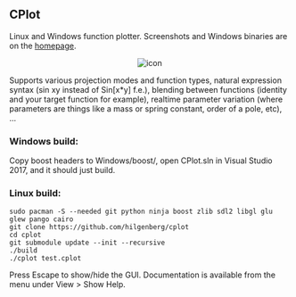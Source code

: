 ## CPlot

Linux and Windows function plotter. Screenshots and Windows binaries are on the [homepage](http://zoon.cc/cplot/).

<p align="center"><img src="Windows/Help/Media/CPlot128@2x.png?raw=true" alt="icon"/></p>

Supports various projection modes and function types, natural expression syntax (sin xy instead of Sin[x*y] f.e.), blending between functions (identity and your target function for example), realtime parameter variation (where parameters are things like a mass or spring constant, order of a pole, etc), ...

### Windows build:

Copy boost headers to Windows/boost/, open CPlot.sln in Visual Studio 2017, and it should just build.

### Linux build:

```Shell
sudo pacman -S --needed git python ninja boost zlib sdl2 libgl glu glew pango cairo
git clone https://github.com/hilgenberg/cplot
cd cplot
git submodule update --init --recursive
./build
./cplot test.cplot
```

Press Escape to show/hide the GUI.
Documentation is available from the menu under View > Show Help.

